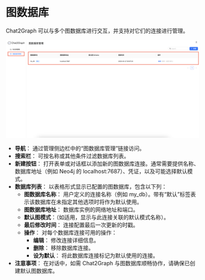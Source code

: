 # 图数据库

Chat2Graph 可以与多个图数据库进行交互，并支持对它们的连接进行管理。

![](../img/graph-db-management-cn.png)

+ **导航**： 通过管理侧边栏中的“图数据库管理”链接访问。
+ **搜索栏**： 可按名称或其他条件过滤数据库列表。
+ **新建按钮**： 打开表单或对话框以添加新的图数据库连接。通常需要提供名称、数据库地址（例如 Neo4j 的 localhost:7687）、凭证，以及可能选择默认模式。
+ **数据库列表**： 以表格形式显示已配置的图数据库，包含以下列：
    - **图数据库名称**： 用户定义的连接名称（例如 my_db）。带有“默认”标签表示该数据库在未指定其他选项时将作为默认使用。
    - **图数据库地址**： 数据库实例的网络地址和端口。
    - **默认图模式**：（如适用，显示与此连接关联的默认模式名称）。
    - **最后修改时间**： 连接配置最后一次更新的时戳。
    - **操作**： 对每个数据库连接可用的操作：
        * **编辑**： 修改连接详细信息。
        * **删除**： 移除数据库连接。
        * **设为默认**： 将此数据库连接标记为默认使用的连接。
+ **注意事项**： 在对话中，如需 Chat2Graph 与图数据库顺畅协作，请确保已创建默认图数据库。